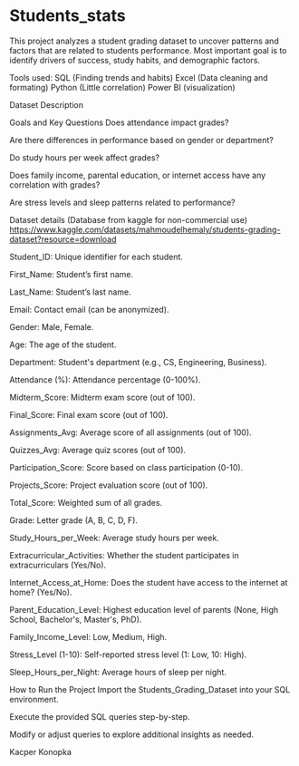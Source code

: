 # Students_stats

This project analyzes a student grading dataset to uncover patterns and factors that are related to students performance. Most important goal is to identify drivers of success, study habits, and demographic factors.

Tools used:
SQL (Finding trends and habits)
Excel (Data cleaning and formating)
Python (Little correlation)
Power BI (visualization)


Dataset Description

Goals and Key Questions
Does attendance impact grades?

Are there differences in performance based on gender or department?

Do study hours per week affect grades?

Does family income, parental education, or internet access have any correlation with grades?

Are stress levels and sleep patterns related to performance?      



Dataset details (Database from kaggle for non-commercial use)
https://www.kaggle.com/datasets/mahmoudelhemaly/students-grading-dataset?resource=download
 
Student_ID: Unique identifier for each student.

First_Name: Student’s first name.

Last_Name: Student’s last name.

Email: Contact email (can be anonymized).

Gender: Male, Female.

Age: The age of the student.

Department: Student's department (e.g., CS, Engineering, Business).

Attendance (%): Attendance percentage (0-100%).

Midterm_Score: Midterm exam score (out of 100).

Final_Score: Final exam score (out of 100).

Assignments_Avg: Average score of all assignments (out of 100).

Quizzes_Avg: Average quiz scores (out of 100).

Participation_Score: Score based on class participation (0-10).

Projects_Score: Project evaluation score (out of 100).

Total_Score: Weighted sum of all grades.

Grade: Letter grade (A, B, C, D, F).

Study_Hours_per_Week: Average study hours per week.

Extracurricular_Activities: Whether the student participates in extracurriculars (Yes/No).

Internet_Access_at_Home: Does the student have access to the internet at home? (Yes/No).

Parent_Education_Level: Highest education level of parents (None, High School, Bachelor's, Master's, PhD).

Family_Income_Level: Low, Medium, High.

Stress_Level (1-10): Self-reported stress level (1: Low, 10: High).

Sleep_Hours_per_Night: Average hours of sleep per night.



How to Run the Project
Import the Students_Grading_Dataset into your SQL environment.

Execute the provided SQL queries step-by-step.

Modify or adjust queries to explore additional insights as needed.


Kacper Konopka
